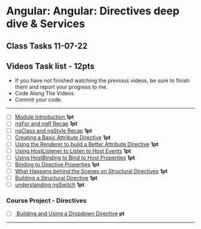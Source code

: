 # Angular: Angular: Directives deep dive & Services
## Class Tasks 11-07-22

## Videos Task list -  12pts
- If you have not finished watching the previous videos, be sure to finish them and report your progress to me. 
- Code Along The Videos
- Commit your code.

<hr>

- [ ] [Module Introduction ](https://pro.academind.com/courses/765847/lectures/13902112) **1pt**
- [ ] [ngFor and ngIf Recap](https://pro.academind.com/courses/765847/lectures/13902115) **1pt**
- [ ] [ngClass and ngStyle Recap](https://pro.academind.com/courses/765847/lectures/13902117) **1pt**
- [ ] [Creating a Basic Attribute Directive](https://pro.academind.com/courses/765847/lectures/13902123) **1pt**
- [ ] [Using the Renderer to build a Better Attribute Directive](https://pro.academind.com/courses/765847/lectures/13902123) **1pt**
- [ ] [Using HostListener to Listen to Host Events](https://pro.academind.com/courses/765847/lectures/13902118) **1pt**
- [ ] [Using HostBinding to Bind to Host Properties](https://pro.academind.com/courses/765847/lectures/13902119) **1pt** 
- [ ] [Binding to Directive Properties](https://pro.academind.com/courses/765847/lectures/13902121) **1pt**
- [ ] [What Happens behind the Scenes on Structural Directives](https://pro.academind.com/courses/765847/lectures/13902122) **1pt**
- [ ] [Building a Structural Directive](https://pro.academind.com/courses/765847/lectures/13902114) **1pt**
- [ ] [understanding ngSwitch](https://pro.academind.com/courses/765847/lectures/13902120) **1pt**

### Course Project - Directives

- [ ] [ Building and Using a Dropdown Directive](https://pro.academind.com/courses/765847/lectures/13902127) **pt**


<hr>

